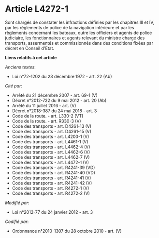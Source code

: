 # Article L4272-1

Sont chargés de constater les infractions définies par les chapitres III et IV, par les règlements de police de la navigation
intérieure et par les règlements concernant les bateaux, outre les officiers et agents de police judiciaire, les
fonctionnaires et agents relevant du ministre chargé des transports, assermentés et commissionnés dans des conditions fixées
par décret en Conseil d'Etat.

**Liens relatifs à cet article**

_Anciens textes_:

  - Loi n°72-1202 du 23 décembre 1972 - art. 22 (Ab)

_Cité par_:

  - Arrêté du 21 décembre 2007 - art. 69-1 (V)
  - Décret n°2012-722 du 9 mai 2012 - art. 20 (Ab)
  - Arrêté du 11 juillet 2016 - art. (V)
  - Décret n°2018-387 du 24 mai 2018 - art. 3
  - Code de la route. - art. L330-2 (VT)
  - Code de la route. - art. R330-3 (V)
  - Code des transports - art. D4261-13 (V)
  - Code des transports - art. D4261-15 (V)
  - Code des transports - art. L4200-1 (V)
  - Code des transports - art. L4461-1 (V)
  - Code des transports - art. L4462-4 (V)
  - Code des transports - art. L4462-6 (V)
  - Code des transports - art. L4462-7 (V)
  - Code des transports - art. L4472-1 (V)
  - Code des transports - art. R4241-39 (VD)
  - Code des transports - art. R4241-40 (VD)
  - Code des transports - art. R4241-41 (V)
  - Code des transports - art. R4241-42 (V)
  - Code des transports - art. R4272-1 (V)
  - Code des transports - art. R4272-2 (V)

_Modifié par_:

  - Loi n°2012-77 du 24 janvier 2012 - art. 3

_Codifié par_:

  - Ordonnance n°2010-1307 du 28 octobre 2010 - art. (V)
